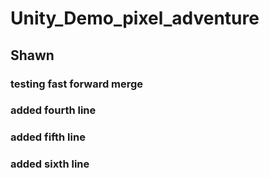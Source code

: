  # Unity_Demo_pixel_adventure
## Shawn
### testing fast forward merge
### added fourth line
### added fifth line
### added sixth line

